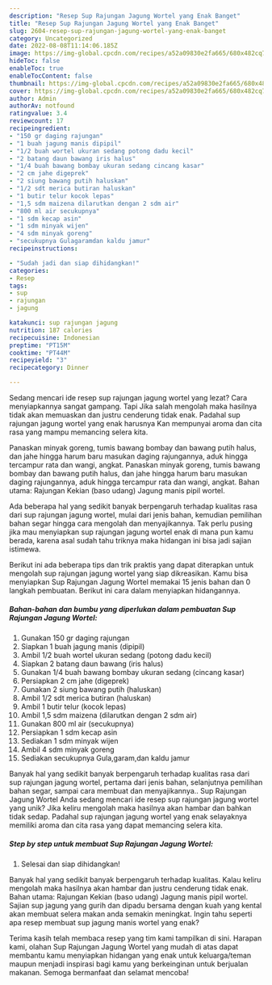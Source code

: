 ```yaml
---
description: "Resep Sup Rajungan Jagung Wortel yang Enak Banget"
title: "Resep Sup Rajungan Jagung Wortel yang Enak Banget"
slug: 2604-resep-sup-rajungan-jagung-wortel-yang-enak-banget
category: Uncategorized
date: 2022-08-08T11:14:06.185Z
image: https://img-global.cpcdn.com/recipes/a52a09830e2fa665/680x482cq70/sup-rajungan-jagung-wortel-foto-resep-utama.jpg
hideToc: false
enableToc: true
enableTocContent: false
thumbnail: https://img-global.cpcdn.com/recipes/a52a09830e2fa665/680x482cq70/sup-rajungan-jagung-wortel-foto-resep-utama.jpg
cover: https://img-global.cpcdn.com/recipes/a52a09830e2fa665/680x482cq70/sup-rajungan-jagung-wortel-foto-resep-utama.jpg
author: Admin
authorAv: notfound
ratingvalue: 3.4
reviewcount: 17
recipeingredient:
- "150 gr daging rajungan"
- "1 buah jagung manis dipipil"
- "1/2 buah wortel ukuran sedang potong dadu kecil"
- "2 batang daun bawang iris halus"
- "1/4 buah bawang bombay ukuran sedang cincang kasar"
- "2 cm jahe digeprek"
- "2 siung bawang putih haluskan"
- "1/2 sdt merica butiran haluskan"
- "1 butir telur kocok lepas"
- "1,5 sdm maizena dilarutkan dengan 2 sdm air"
- "800 ml air secukupnya"
- "1 sdm kecap asin"
- "1 sdm minyak wijen"
- "4 sdm minyak goreng"
- "secukupnya Gulagaramdan kaldu jamur"
recipeinstructions:

- "Sudah jadi dan siap dihidangkan!"
categories:
- Resep
tags:
- sup
- rajungan
- jagung

katakunci: sup rajungan jagung 
nutrition: 187 calories
recipecuisine: Indonesian
preptime: "PT15M"
cooktime: "PT44M"
recipeyield: "3"
recipecategory: Dinner

---
```



Sedang mencari ide resep sup rajungan jagung wortel yang lezat? Cara menyiapkannya sangat gampang. Tapi Jika salah mengolah maka hasilnya tidak akan memuaskan dan justru cenderung tidak enak. Padahal sup rajungan jagung wortel yang enak harusnya Kan mempunyai aroma dan cita rasa yang mampu memancing selera kita.


Panaskan minyak goreng, tumis bawang bombay dan bawang putih halus, dan jahe hingga harum baru masukan daging rajungannya, aduk hingga tercampur rata dan wangi, angkat. Panaskan minyak goreng, tumis bawang bombay dan bawang putih halus, dan jahe hingga harum baru masukan daging rajungannya, aduk hingga tercampur rata dan wangi, angkat. Bahan utama: Rajungan Kekian (baso udang) Jagung manis pipil wortel.

Ada beberapa hal yang sedikit banyak berpengaruh terhadap kualitas rasa dari sup rajungan jagung wortel, mulai dari jenis bahan, kemudian pemilihan bahan segar hingga cara mengolah dan menyajikannya. Tak perlu pusing jika mau menyiapkan sup rajungan jagung wortel enak di mana pun kamu berada, karena asal sudah tahu triknya maka hidangan ini bisa jadi sajian istimewa.


Berikut ini ada beberapa tips dan trik praktis yang dapat diterapkan untuk mengolah sup rajungan jagung wortel yang siap dikreasikan. Kamu bisa menyiapkan Sup Rajungan Jagung Wortel memakai 15 jenis bahan dan 0 langkah pembuatan. Berikut ini cara dalam menyiapkan hidangannya.

<!--inarticleads1-->

##### Bahan-bahan dan bumbu yang diperlukan dalam pembuatan Sup Rajungan Jagung Wortel:

1. Gunakan 150 gr daging rajungan
1. Siapkan 1 buah jagung manis (dipipil)
1. Ambil 1/2 buah wortel ukuran sedang (potong dadu kecil)
1. Siapkan 2 batang daun bawang (iris halus)
1. Gunakan 1/4 buah bawang bombay ukuran sedang (cincang kasar)
1. Persiapkan 2 cm jahe (digeprek)
1. Gunakan 2 siung bawang putih (haluskan)
1. Ambil 1/2 sdt merica butiran (haluskan)
1. Ambil 1 butir telur (kocok lepas)
1. Ambil 1,5 sdm maizena (dilarutkan dengan 2 sdm air)
1. Gunakan 800 ml air (secukupnya)
1. Persiapkan 1 sdm kecap asin
1. Sediakan 1 sdm minyak wijen
1. Ambil 4 sdm minyak goreng
1. Sediakan secukupnya Gula,garam,dan kaldu jamur


Banyak hal yang sedikit banyak berpengaruh terhadap kualitas rasa dari sup rajungan jagung wortel, pertama dari jenis bahan, selanjutnya pemilihan bahan segar, sampai cara membuat dan menyajikannya.. Sup Rajungan Jagung Wortel Anda sedang mencari ide resep sup rajungan jagung wortel yang unik? Jika keliru mengolah maka hasilnya akan hambar dan bahkan tidak sedap. Padahal sup rajungan jagung wortel yang enak selayaknya memiliki aroma dan cita rasa yang dapat memancing selera kita. 

<!--inarticleads2-->

##### Step by step untuk membuat Sup Rajungan Jagung Wortel:


1. Selesai dan siap dihidangkan!

Banyak hal yang sedikit banyak berpengaruh terhadap kualitas. Kalau keliru mengolah maka hasilnya akan hambar dan justru cenderung tidak enak. Bahan utama: Rajungan Kekian (baso udang) Jagung manis pipil wortel. Sajian sup jagung yang gurih dan dipadu bersama dengan kuah yang kental akan membuat selera makan anda semakin meningkat. Ingin tahu seperti apa resep membuat sup jagung manis wortel yang enak? 

Terima kasih telah membaca resep yang tim kami tampilkan di sini. Harapan kami, olahan Sup Rajungan Jagung Wortel yang mudah di atas dapat membantu kamu menyiapkan hidangan yang enak untuk keluarga/teman maupun menjadi inspirasi bagi kamu yang berkeinginan untuk berjualan makanan. Semoga bermanfaat dan selamat mencoba!
